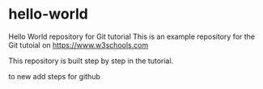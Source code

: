 # hello-world
Hello World repository for Git tutorial
This is an example repository for the Git tutoial on https://www.w3schools.com

This repository is built step by step in the tutorial.

to new add steps for github
